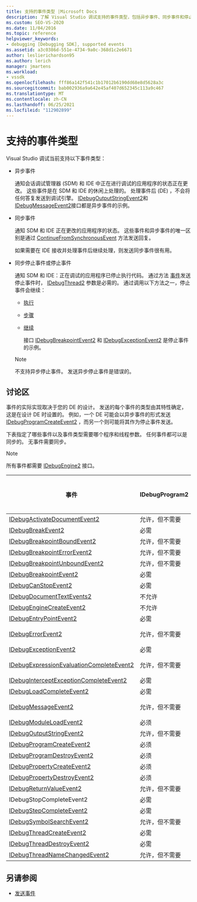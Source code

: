 ```yaml
---
title: 支持的事件类型 |Microsoft Docs
description: 了解 Visual Studio 调试支持的事件类型，包括异步事件、同步事件和停止事件。
ms.custom: SEO-VS-2020
ms.date: 11/04/2016
ms.topic: reference
helpviewer_keywords:
- debugging [Debugging SDK], supported events
ms.assetid: a3c0386d-551e-4734-9a0c-368d1c2e6671
author: leslierichardson95
ms.author: lerich
manager: jmartens
ms.workload:
- vssdk
ms.openlocfilehash: fff86a142f541c1b17012b6190dd68e8d5628a3c
ms.sourcegitcommit: bab002936a9a642e45af407d652345c113a9c467
ms.translationtype: MT
ms.contentlocale: zh-CN
ms.lasthandoff: 06/25/2021
ms.locfileid: "112902899"
---
```

# <a name="supported-event-types"></a>支持的事件类型
Visual Studio 调试当前支持以下事件类型：

- 异步事件

   通知会话调试管理器 (SDM) 和 IDE 中正在进行调试的应用程序的状态正在更改。 这些事件是在 SDM 和 IDE 的休闲上处理的。 处理事件后 (DE) ，不会将任何答复发送到调试引擎。 [IDebugOutputStringEvent2](../../extensibility/debugger/reference/idebugoutputstringevent2.md)和[IDebugMessageEvent2](../../extensibility/debugger/reference/idebugmessageevent2.md)接口都是异步事件的示例。

- 同步事件

   通知 SDM 和 IDE 正在更改的应用程序的状态。 这些事件和异步事件的唯一区别是通过 [ContinueFromSynchronousEvent](../../extensibility/debugger/reference/idebugengine2-continuefromsynchronousevent.md) 方法发送回复。

   如果需要在 IDE 接收并处理事件后继续处理，则发送同步事件很有用。

- 同步停止事件或停止事件

   通知 SDM 和 IDE：正在调试的应用程序已停止执行代码。 通过方法 [事件](../../extensibility/debugger/reference/idebugeventcallback2-event.md)发送停止事件时， [IDebugThread2](../../extensibility/debugger/reference/idebugthread2.md) 参数是必需的。 通过调用以下方法之一，停止事件会继续：

  - [执行](../../extensibility/debugger/reference/idebugprogram2-execute.md)

  - [步骤](../../extensibility/debugger/reference/idebugprogram2-step.md)

  - [继续](../../extensibility/debugger/reference/idebugprogram2-continue.md)

    接口 [IDebugBreakpointEvent2](../../extensibility/debugger/reference/idebugbreakpointevent2.md) 和 [IDebugExceptionEvent2](../../extensibility/debugger/reference/idebugexceptionevent2.md) 是停止事件的示例。

  > [!NOTE]
  > 不支持异步停止事件。 发送异步停止事件是错误的。

## <a name="discussion"></a>讨论区
 事件的实际实现取决于您的 DE 的设计。 发送的每个事件的类型由其特性确定，这是在设计 DE 时设置的。 例如，一个 DE 可能会以异步事件的形式发送 [IDebugProgramCreateEvent2](../../extensibility/debugger/reference/idebugprogramcreateevent2.md) ，而另一个则可能将其作为停止事件发送。

 下表指定了哪些事件以及事件类型需要哪个程序和线程参数。 任何事件都可以是同步的。 无事件需要同步。

> [!NOTE]
> 所有事件都需要 [IDebugEngine2](../../extensibility/debugger/reference/idebugengine2.md) 接口。

|事件|IDebugProgram2|IDebugThread2|停止事件|
|-----------|--------------------|-------------------|---------------------|
|[IDebugActivateDocumentEvent2](../../extensibility/debugger/reference/idebugactivatedocumentevent2.md)|允许，但不需要|允许，但不需要|否|
|[IDebugBreakEvent2](../../extensibility/debugger/reference/idebugbreakevent2.md)|必需|必需|是|
|[IDebugBreakpointBoundEvent2](../../extensibility/debugger/reference/idebugbreakpointboundevent2.md)|允许，但不需要|允许，但不需要|否|
|[IDebugBreakpointErrorEvent2](../../extensibility/debugger/reference/idebugbreakpointerrorevent2.md)|允许，但不需要|允许，但不需要|否|
|[IDebugBreakpointUnboundEvent2](../../extensibility/debugger/reference/idebugbreakpointunboundevent2.md)|允许，但不需要|允许，但不需要|否|
|[IDebugBreakpointEvent2](../../extensibility/debugger/reference/idebugbreakpointevent2.md)|必需|必需|是|
|[IDebugCanStopEvent2](../../extensibility/debugger/reference/idebugcanstopevent2.md)|必需|必选|否|
|[IDebugDocumentTextEvents2](../../extensibility/debugger/reference/idebugdocumenttextevents2.md)|不允许|不允许|否|
|[IDebugEngineCreateEvent2](../../extensibility/debugger/reference/idebugenginecreateevent2.md)|不允许|不允许|否|
|[IDebugEntryPointEvent2](../../extensibility/debugger/reference/idebugentrypointevent2.md)|必需|必需|是|
|[IDebugErrorEvent2](../../extensibility/debugger/reference/idebugerrorevent2.md)|允许，但不需要|允许，但不需要|可以|
|[IDebugExceptionEvent2](../../extensibility/debugger/reference/idebugexceptionevent2.md)|必需|必需|是|
|[IDebugExpressionEvaluationCompleteEvent2](../../extensibility/debugger/reference/idebugexpressionevaluationcompleteevent2.md)|允许，但不需要|允许，但不需要|可以|
|[IDebugInterceptExceptionCompleteEvent2](../../extensibility/debugger/reference/idebuginterceptexceptioncompleteevent2.md)|必需|必需|是|
|[IDebugLoadCompleteEvent2](../../extensibility/debugger/reference/idebugloadcompleteevent2.md)|必需|必需|是|
|[IDebugMessageEvent2](../../extensibility/debugger/reference/idebugmessageevent2.md)|允许，但不需要|允许，但不需要|可以|
|[IDebugModuleLoadEvent2](../../extensibility/debugger/reference/idebugmoduleloadevent2.md)|必须|允许，但不需要|否|
|[IDebugOutputStringEvent2](../../extensibility/debugger/reference/idebugoutputstringevent2.md)|允许，但不需要|允许，但不需要|否|
|[IDebugProgramCreateEvent2](../../extensibility/debugger/reference/idebugprogramcreateevent2.md)|必须|允许，但不需要|否|
|[IDebugProgramDestroyEvent2](../../extensibility/debugger/reference/idebugprogramdestroyevent2.md)|必须|允许，但不需要|否|
|[IDebugPropertyCreateEvent2](../../extensibility/debugger/reference/idebugpropertycreateevent2.md)|必须|允许，但不需要|否|
|[IDebugPropertyDestroyEvent2](../../extensibility/debugger/reference/idebugpropertydestroyevent2.md)|必须|允许，但不需要|否|
|[IDebugReturnValueEvent2](../../extensibility/debugger/reference/idebugreturnvalueevent2.md)|允许，但不需要|允许，但不需要|否|
|IDebugStopCompleteEvent2|必需|必需|是|
|[IDebugStepCompleteEvent2](../../extensibility/debugger/reference/idebugstepcompleteevent2.md)|必需|必需|是|
|[IDebugSymbolSearchEvent2](../../extensibility/debugger/reference/idebugsymbolsearchevent2.md)|允许，但不需要|允许，但不需要|否|
|[IDebugThreadCreateEvent2](../../extensibility/debugger/reference/idebugthreadcreateevent2.md)|必需|必选|否|
|[IDebugThreadDestroyEvent2](../../extensibility/debugger/reference/idebugthreaddestroyevent2.md)|必需|必选|否|
|[IDebugThreadNameChangedEvent2](../../extensibility/debugger/reference/idebugthreadnamechangedevent2.md)|允许，但不需要|允许，但不需要|否|

## <a name="see-also"></a>另请参阅
- [发送事件](../../extensibility/debugger/sending-events.md)
